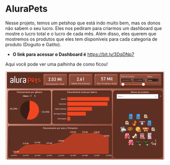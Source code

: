 # AluraPets

Nesse projeto, temos um petshop que está indo muito bem, mas os donos não sabem o seu lucro. Eles nos pediram para criarmos um dashboard que mostre o lucro total e 
o lucro de cada mês. Além disso, eles querem que mostremos os produtos que eles tem disponíveis para cada categoria de produto (Doguito e Gatito). 

* **O link para acessar o Dashboard é** https://bit.ly/3DqDNp7

Aqui você pode ver uma palhinha de como ficou!


<p align="center">
  <img src="https://github.com/vitorrosar02/Power-BI/blob/main/Alurapets/Screenshot_2.png" >
</p>
